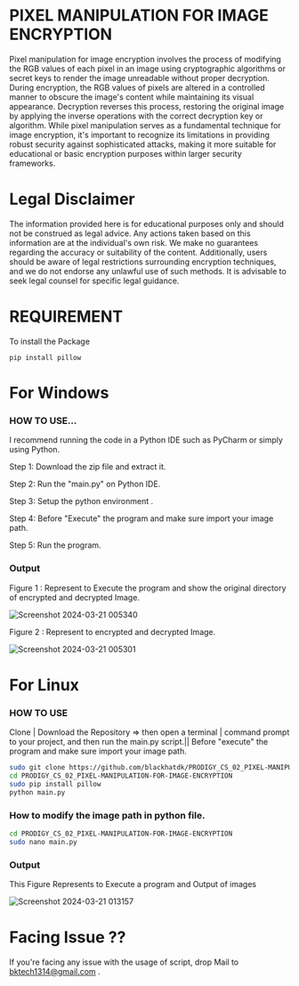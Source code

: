 # PIXEL MANIPULATION FOR IMAGE ENCRYPTION

Pixel manipulation for image encryption involves the process of modifying the RGB values of each pixel in an image using cryptographic algorithms or secret keys to render the image unreadable without proper decryption. During encryption, the RGB values of pixels are altered in a controlled manner to obscure the image's content while maintaining its visual appearance. Decryption reverses this process, restoring the original image by applying the inverse operations with the correct decryption key or algorithm. While pixel manipulation serves as a fundamental technique for image encryption, it's important to recognize its limitations in providing robust security against sophisticated attacks, making it more suitable for educational or basic encryption purposes within larger security frameworks.

# Legal Disclaimer 

The information provided here is for educational purposes only and should not be construed as legal advice. Any actions taken based on this information are at the individual's own risk. We make no guarantees regarding the accuracy or suitability of the content. Additionally, users should be aware of legal restrictions surrounding encryption techniques, and we do not endorse any unlawful use of such methods. It is advisable to seek legal counsel for specific legal guidance.

# REQUIREMENT
To install the Package
```
pip install pillow
```

# For Windows

### HOW TO USE...

I recommend running the code in a Python IDE such as PyCharm or simply using Python.

Step 1: Download the zip file and extract it.

Step 2: Run the "main.py" on Python IDE.

Step 3: Setup the python environment .

Step 4: Before "Execute" the program and  make sure import your image path.

Step 5: Run the program.

### Output 

Figure 1 :  Represent to Execute the program and show the original directory of encrypted and decrypted Image.

![Screenshot 2024-03-21 005340](https://github.com/blackhatdk/PRODIGY_CS_02_PIXEL-MANIPULATION-FOR-IMAGE-ENCRYPTION/assets/134546586/95947d0b-8c76-4595-aa91-c2d55c8962d6)


Figure 2 :  Represent to encrypted and decrypted Image.

![Screenshot 2024-03-21 005301](https://github.com/blackhatdk/PRODIGY_CS_02_PIXEL-MANIPULATION-FOR-IMAGE-ENCRYPTION/assets/134546586/a910cbed-a994-43d2-a00f-c550c8fce5d4)



# For Linux

### HOW TO USE

Clone | Download the Repository => then open a terminal | command prompt to your project, and then run the main.py script.|| Before "execute" the program and make sure import your image path.


```bash
sudo git clone https://github.com/blackhatdk/PRODIGY_CS_02_PIXEL-MANIPULATION-FOR-IMAGE-ENCRYPTION.git
cd PRODIGY_CS_02_PIXEL-MANIPULATION-FOR-IMAGE-ENCRYPTION
sudo pip install pillow
python main.py
```

### How to modify the image path in python file. 

```bash
cd PRODIGY_CS_02_PIXEL-MANIPULATION-FOR-IMAGE-ENCRYPTION
sudo nano main.py
```


### Output 

This Figure Represents to Execute a program and Output of images

![Screenshot 2024-03-21 013157](https://github.com/blackhatdk/PRODIGY_CS_02_PIXEL-MANIPULATION-FOR-IMAGE-ENCRYPTION/assets/134546586/ba22f920-cdf0-4fa6-83df-a675c0b127e0)


# Facing Issue ??
If you're facing any issue with the usage of script, drop Mail to bktech1314@gmail.com .
